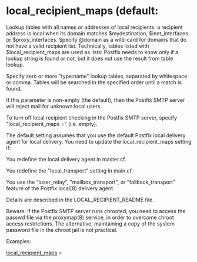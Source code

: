 # local_recipient_maps (default: 

 Lookup tables with all names or addresses of local recipients:
a recipient address is local when its domain matches $mydestination,
$inet_interfaces or $proxy_interfaces.  Specify @domain as a
wild-card for domains that do not have a valid recipient list.
Technically, tables listed with $local_recipient_maps are used as
lists: Postfix needs to know only if a lookup string is found or
not, but it does not use the result from table lookup.  


Specify zero or more "type:name" lookup tables, separated by
whitespace or comma. Tables will be searched in the specified order
until a match is found.



If this parameter is non-empty (the default), then the Postfix SMTP
server will reject mail for unknown local users.



To turn off local recipient checking in the Postfix SMTP server,
specify "local_recipient_maps =" (i.e. empty).



The default setting assumes that you use the default Postfix local
delivery agent for local delivery. You need to update the
local_recipient_maps setting if:




You redefine the local delivery agent in master.cf.

You redefine the "local_transport" setting in main.cf.

You use the "luser_relay", "mailbox_transport", or "fallback_transport"
feature of the Postfix local(8) delivery agent.




Details are described in the LOCAL_RECIPIENT_README file.



Beware: if the Postfix SMTP server runs chrooted, you need to access
the passwd file via the proxymap(8) service, in order to overcome
chroot access restrictions. The alternative, maintaining a copy of
the system password file in the chroot jail is not practical.



Examples:



<a href="postconf.5.html#local_recipient_maps">local_recipient_maps</a> =




